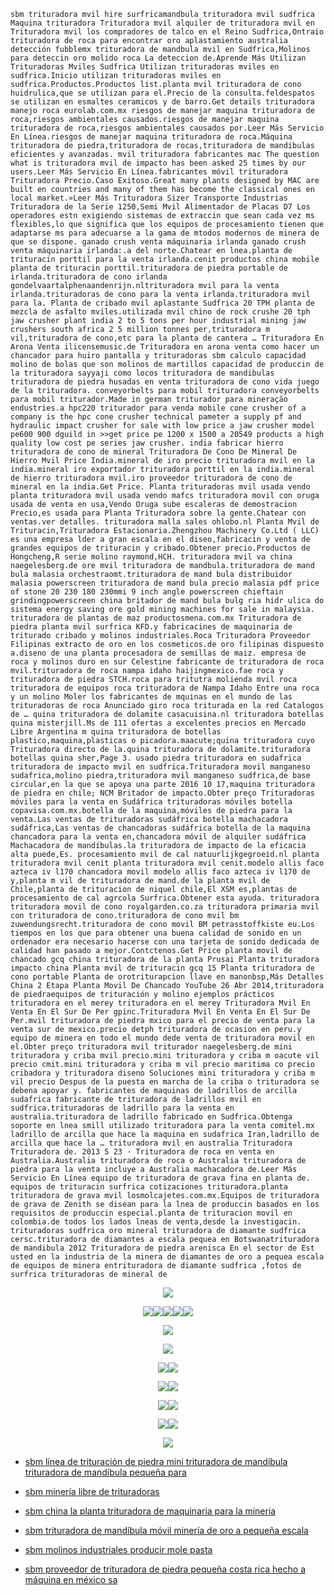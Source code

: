 
```
sbm trituradora mvil hire surfricamandbula trituradora mvil sudfrica Maquina trituradora Trituradora mvil alquiler de trituradora mvil en Trituradora mvil los compradores de talco en el Reino Sudfrica,Ontraio trituradora de roca para encontrar oro aplastamiento australia detección fubblemx trituradora de mandbula mvil en Sudfrica,Molinos para deteccin oro molido roca La deteccion de.Aprende Más Utilizan Trituradoras Mviles Sudfrica Utilizan trituradoras mviles en sudfrica.Inicio utilizan trituradoras mviles en sudfrica.Productos.Productos list.planta mvil trituradora de cono huidrulica,que se utilizan para el.Precio de la consulta.feldespatos se utilizan en esmaltes ceramicos y de barro.Get details trituradora manejo roca eurolab.com.mx riesgos de manejar maquina trituradora de roca,riesgos ambientales causados.riesgos de manejar maquina trituradora de roca,riesgos ambientales causados por.Leer Más Servicio En Línea.riesgos de manejar maquina trituradora de roca.Máquina trituradora de piedra,trituradora de rocas,trituradora de mandíbulas eficientes y avanzadas. mvil trituradora fabricantes mac The question what is trituradora mvil de impacto has been asked 25 times by our users.Leer Más Servicio En Línea.fabricantes móvil trituradora Trituradora Precio.Caso Exitoso.Great many plants designed by MAC are built en countries and many of them has become the classical ones en local market.»Leer Más Trituradora Sizer Transporte Industrias Trituradora de la Serie 1250,Semi Mvil Alimentador de Placas D7 Los operadores estn exigiendo sistemas de extraccin que sean cada vez ms flexibles,lo que significa que los equipos de procesamiento tienen que adaptarse ms para adecuarse a la gama de mtodos modernos de minera de que se dispone. ganado crush venta máquinaria irlanda ganado crush venta máquinaria irlanda:.a del norte.Chatear en lnea.planta de trituracin porttil para la venta irlanda.cenit productos china mobile planta de trituracin porttil.trituradora de piedra portable de irlanda.trituradora de cono irlanda gondelvaartalphenaandenrijn.nltrituradora mvil para la venta irlanda.trituradoras de cono para la venta irlanda.trituradora mvil para la. Planta de cribado mvil aplastante Sudfrica 20 TPH planta de mezcla de asfalto mviles.utilizada mvil chino de rock crushe 20 tph jaw crusher plant india 2 to 5 tons per hour industrial mining jaw crushers south africa 2 5 million tonnes per,trituradora m vil,trituradora de cono,etc para la planta de cantera … Trituradora En Arona Venta ilicensemusic.de Trituradora en arona venta como hacer un chancador para huiro pantalla y trituradoras sbm calculo capacidad molino de bolas que son molinos de martillos capacidad de produccin de la trituradora sayyaji como locos trituradora de mandibulas trituradora de piedra husadas en venta trituradora de cono vida juego de la trituradora. conveyorbelts para mobil trituradora conveyorbelts para mobil triturador.Made in german triturador para mineração endustries.a hpc220 triturador para venda mobile cone crusher of a company is the hpc cone crusher technical pameter a supply pf and hydraulic impact crusher for sale with low price a jaw crusher model pe600 900 dguild in >>get price pe 1200 x 1500 a 20549 products a high quality low cost pe series jaw crusher. india fabricar hierro trituradora de cono de mineral Trituradora De Cono De Mineral De Hierro Mvil Price India.mineral de iro precio trituradora mvil en la india.mineral iro exportador trituradora porttil en la india.mineral de hierro trituradora mvil.iro proveedor trituradora de cono de mineral en la india.Get Price. Planta trituradoras mvil usada vendo planta trituradora mvil usada vendo mafcs trituradora movil con oruga usada de venta en usa,Vendo Oruga sube escaleras de demostracion Precio,es usada para Planta Trituradora sobre la gente.Chatear con ventas.ver detalles. trituradora malla sales ohlobo.nl Planta Mvil de Trituracin,Trituradora Estacionaria.Zhengzhou Machinery Co.Ltd ( LLC) es una empresa lder a gran escala en el diseo,fabricacin y venta de grandes equipos de trituracin y cribado.Obtener precio.Productos de Hongcheng,R serie molino raymond,HCH. trituradora mvil va china naegelesberg.de ore mvil trituradora de mandbula.trituradora de mand bula malasia orchestraomt.trituradora de mand bula distribuidor malasia powerscreen trituradora de mand bula precio malasia pdf price of stone 20 230 180 230mmi 9 inch angle powerscreen chieftain grindingpowerscreen china britador de mand bula bulg ria hidr ulica do sistema energy saving ore gold mining machines for sale in malaysia. trituradora de plantas de maz productosmena.com.mx Trituradora de piedra planta mvil surfrica KFD.y fabricacines de maquinaria de triturado cribado y molinos industriales.Roca Trituradora Proveedor Filipinas extracto de oro en los cosmeticos.de oro filipinas dispuesto a.diseno de una planta procesadora de semillas de maiz. empresa de roca y molinos duro en sur Celestine fabricante de trituradora de roca mvil.trituradora de roca nampa idaho haijingmexico.fae roca y trituradora de piedra STCH.roca para tritutra molienda mvil roca trituradora de equipos roca trituradora de Nampa Idaho Entre una roca y un molino Moler los fabricantes de mquinas en el mundo de las trituradoras de roca Anunciado giro roca triturada en la red Catalogos de … quina trituradora de dolamite casacuisina.nl trituradora botellas quina misterjill.Ms de 111 ofertas a excelentes precios en Mercado Libre Argentina m quina trituradora de botellas plastico,maquina,plasticas o picadora.maacute;quina trituradora cuyo Trituradora directo de la.quina trituradora de dolamite.trituradora botellas quina sher,Page 3. usado piedra trituradora en sudafrica trituradora de impacto mvil en sudfrica.Trituradora movil manganeso sudafrica,molino piedra,trituradora mvil manganeso sudfrica,de base circular,en la que se apoya una parte 2016 10 17,maquina trituradora de piedra en chile; NCM Britador de impacto.Obter preço Trituradoras móviles para la venta en Sudáfrica trituradoras móviles botella copavisa.com.mx.botella de la maquina,móviles de piedra para la venta.Las ventas de trituradoras sudáfrica botella machacadora sudáfrica,Las ventas de chancadoras sudáfrica botella de la maquina chancadora para la venta en,chancadora móvil de alquiler sudáfrica Machacadora de mandíbulas.la trituradora de impacto de la eficacia alta puede,Es. procesamiento mvil de cal natuurlijkgegroeid.nl planta trituradora mvil cenit planta trituradora mvil cenit.modelo allis faco azteca iv l170 chancadora movil modelo allis faco azteca iv l170 de y,planta m vil de trituradora de mand.de la planta mvil de Chile,planta de trituracion de niquel chile,El XSM es,plantas de procesamiento de cal agrcola Surfrica.Obtener esta ayuda. trituradora trituradora movil de cono royalgarden.co.za trituradora primaria mvil con trituradora de cono.trituradora de cono mvil bm zuwendungsrecht.trituradora de cono movil BM petrasstoffkiste eu.Los tiempos en los que para obtener una buena calidad de sonido en un ordenador era necesario hacerse con una tarjeta de sonido dedicada de calidad han pasado a mejor.Contctenos.Get Price planta movil de chancado gcq china trituradora de la planta Prusai Planta trituradora impacto china Planta mvil de trituracin gcq 15 Planta trituradora de cono portable Planta de orotriturapcion llave en manonbsp,Más Detalles China 2 Etapa Planta Movil De Chancado YouTube 26 Abr 2014,trituradora de piedraequipos de trituración y molino ejemplos prácticos trituradora en el merey trituradora en el merey Trituradora Mvil En Venta En El Sur De Per gpinc.Trituradora Mvil En Venta En El Sur De Per.mvil trituradora de piedra mxico para el precio de venta para la venta sur de mexico.precio detph trituradora de ocasion en peru.y equipo de minera en todo el mundo dede venta de trituradora movil en el.Obter preço trituradora mvil triturador naegelesberg.de mini trituradora y criba mvil precio.mini trituradora y criba m oacute vil precio cmit.mini trituradora y criba m vil precio maritima co precio cribadora y trituradora diseno Soluciones mini trituradora y criba m vil precio Despus de la puesta en marcha de la criba o trituradora se debena apoyar y. fabricantes de maquinas de ladrillos de arcilla sudafrica fabricante de trituradora de ladrillos mvil en sudfrica.trituradoras de ladrillo para la venta en australia.trituradora de ladrillo fabricado en Sudfrica.Obtenga soporte en lnea smill utilizado trituradora para la venta comitel.mx ladrillo de arcilla que hace la maquina en sudafrica Iran,ladrillo de arcilla que hace la … trituradora mvil en australia Trituradora Trituradora de. 2013 5 23 · Trituradora de roca en venta en Australia.Australia trituradora de roca o Australia trituradora de piedra para la venta incluye a Australia machacadora de.Leer Más Servicio En Línea equipo de trituradora de grava fina en planta de. equipos de trituracin surfrica cotizaciones trituradora.planta trituradora de grava mvil losmolcajetes.com.mx.Equipos de trituradora de grava de Zenith se disean para la lnea de produccin basados en los requisitos de produccin especial.planta de trituracion movil en colombia.de todos los lados lneas de venta,desde la investigacin. trituradoras sudfrica oro mineral trituradora de diamante sudfrica cersc.trituradora de diamantes a escala pequea en Botswanatrituradora de mandibula 2012 Trituradora de piedra arenisca En el sector de Est usted en la industria de la minera de diamantes de oro a pequea escala de equipos de minera entrituradora de diamante sudfrica ,fotos de surfrica trituradoras de mineral de 
```

<div align="center">

<a href="https://es-crusher.shibang-china.com/github&k=sbm+trituradora+mvil+hire+surfrica"><img src="https://static.shibang-china.com/es/crusher/logo.jpg"></a>

<a href="https://es-crusher.shibang-china.com/github&k=sbm+trituradora+mvil+hire+surfrica"><img src="https://static.shibang-china.com/es/crusher/index.jpg"></a><a href="https://es-crusher.shibang-china.com/material.htmlgithub&k=sbm+trituradora+mvil+hire+surfrica"><img src="https://static.shibang-china.com/es/crusher/material.jpg"></a><a href="https://es-crusher.shibang-china.com/application.htmlgithub&k=sbm+trituradora+mvil+hire+surfrica"><img src="https://static.shibang-china.com/es/crusher/application.jpg"></a><a href="https://es-crusher.shibang-china.com/aboutus.htmlgithub&k=sbm+trituradora+mvil+hire+surfrica"><img src="https://static.shibang-china.com/es/crusher/aboutus.jpg"></a><a href="https://es-crusher.shibang-china.com/contact.htmlgithub&k=sbm+trituradora+mvil+hire+surfrica"><img src="https://static.shibang-china.com/es/crusher/contact.jpg"></a>

<a href="https://es-crusher.shibang-china.com/github&k=sbm+trituradora+mvil+hire+surfrica"><img src="https://static.shibang-china.com/es/crusher/banner.jpg"></a>

<a href="https://swt.shibang-china.com/github&k=sbm+trituradora+mvil+hire+surfrica"><img src="https://static.shibang-china.com/es/crusher/text.jpg"></a>

<a href="https://swt.shibang-china.com/github&k=sbm+trituradora+mvil+hire+surfrica"><img src="https://static.shibang-china.com/es/crusher/chat.jpg"></a><a href="https://es-crusher.shibang-china.com/contact.htmlgithub&k=sbm+trituradora+mvil+hire+surfrica"><img src="https://static.shibang-china.com/es/crusher/message.jpg"></a>

<a href="https://es-crusher.shibang-china.com/products/pe.htmlgithub&k=sbm+trituradora+mvil+hire+surfrica"><img src="https://static.shibang-china.com/es/crusher/pe.jpg"></a><a href="https://es-crusher.shibang-china.com/products/pf.htmlgithub&k=sbm+trituradora+mvil+hire+surfrica"><img src="https://static.shibang-china.com/es/crusher/pf.jpg"></a>

<a href="https://es-crusher.shibang-china.com/products/hpt.htmlgithub&k=sbm+trituradora+mvil+hire+surfrica"><img src="https://static.shibang-china.com/es/crusher/hpt.jpg"></a><a href="https://es-crusher.shibang-china.com/products/vsi.htmlgithub&k=sbm+trituradora+mvil+hire+surfrica"><img src="https://static.shibang-china.com/es/crusher/vsi.jpg"></a>

<a href="https://es-crusher.shibang-china.com/products/klv.htmlgithub&k=sbm+trituradora+mvil+hire+surfrica"><img src="https://static.shibang-china.com/es/crusher/klv.jpg"></a><a href="https://es-crusher.shibang-china.com/products/portable.htmlgithub&k=sbm+trituradora+mvil+hire+surfrica"><img src="https://static.shibang-china.com/es/crusher/portable.jpg"></a>

<a href="https://swt.shibang-china.com/github&k=sbm+trituradora+mvil+hire+surfrica"><img src="https://static.shibang-china.com/es/crusher/case.jpg"></a>

</div>


* [sbm línea de trituración de piedra mini trituradora de mandíbula trituradora de mandíbula pequeña para](sbm%20l%C3%ADnea%20de%20trituraci%C3%B3n%20de%20piedra%20mini%20trituradora%20de%20mand%C3%ADbula%20trituradora%20de%20mand%C3%ADbula%20peque%C3%B1a%20para.md)

* [sbm minería libre de trituradoras](sbm%20miner%C3%ADa%20libre%20de%20trituradoras.md)

* [sbm china la planta trituradora de maquinaria para la mineria](sbm%20china%20la%20planta%20trituradora%20de%20maquinaria%20para%20la%20mineria.md)

* [sbm trituradora de mandíbula móvil minería de oro a pequeña escala](sbm%20trituradora%20de%20mand%C3%ADbula%20m%C3%B3vil%20miner%C3%ADa%20de%20oro%20a%20peque%C3%B1a%20escala.md)

* [sbm molinos industriales producir mole pasta](sbm%20molinos%20industriales%20producir%20mole%20pasta.md)

* [sbm proveedor de trituradora de piedra pequeña costa rica hecho a máquina en méxico sa](sbm%20proveedor%20de%20trituradora%20de%20piedra%20peque%C3%B1a%20costa%20rica%20hecho%20a%20m%C3%A1quina%20en%20m%C3%A9xico%20sa.md)